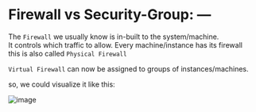# Firewall vs Security-Group: — 

The `Firewall` we usually know is in-built to the system/machine.  
It controls which traffic to allow. Every machine/instance has its firewall  
this is also called `Physical Firewall`  

`Virtual Firewall` can now be assigned to groups of instances/machines.  

so, we could visualize it like this:  


![image](https://user-images.githubusercontent.com/26399543/147884922-69535597-973c-4954-afb4-32f11415b3aa.png)  


